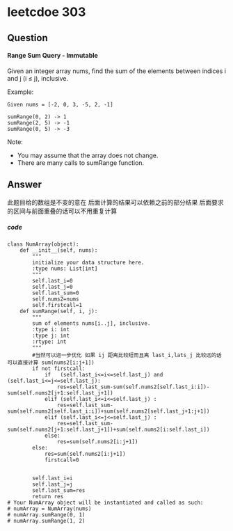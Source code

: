 # leetcdoe 303
## Question
#### Range Sum Query - Immutable
Given an integer array nums, find the sum of the elements between indices i and j (i ≤ j), inclusive.

Example:

```
Given nums = [-2, 0, 3, -5, 2, -1]

sumRange(0, 2) -> 1
sumRange(2, 5) -> -1
sumRange(0, 5) -> -3
```

Note:
- You may assume that the array does not change.
- There are many calls to sumRange function.

## Answer
此题目给的数组是不变的意在 后面计算的结果可以依赖之前的部分结果
后面要求的区间与前面重叠的话可以不用重复计算

##### code


```
class NumArray(object):
    def __init__(self, nums):
        """
        initialize your data structure here.
        :type nums: List[int]
        """
        self.last_i=0
        self.last_j=0
        self.last_sum=0
        self.nums2=nums
        self.firstcall=1
    def sumRange(self, i, j):
        """
        sum of elements nums[i..j], inclusive.
        :type i: int
        :type j: int
        :rtype: int
        """ 
        #当然可以进一步优化 如果 ij 距离比较短而且离 last_i,lats_j 比较远的话可以直接计算 sum(nums2[i:j+1])
        if not firstcall:        
            if   (self.last_i<=i<=self.last_j) and (self.last_i<=j<=self.last_j):                
                res=self.last_sum-sum(self.nums2[self.last_i:i])-sum(self.nums2[j+1:self.last_j+1]) 
            elif (self.last_i<=i<=self.last_j) :
                res=self.last_sum-sum(self.nums2[self.last_i:i])+sum(self.nums2[self.last_j+1:j+1])
            elif (self.last_i<=j<=self.last_j) :
                res=self.last_sum-sum(self.nums2[j+1:self.last_j+1])+sum(self.nums2[i:self.last_i])
            else:
                res=sum(self.nums2[i:j+1])
        else:
            res=sum(self.nums2[i:j+1]) 
            firstcall=0
             
             
        self.last_i=i
        self.last_j=j
        self.last_sum=res
        return res
# Your NumArray object will be instantiated and called as such:
# numArray = NumArray(nums)
# numArray.sumRange(0, 1)
# numArray.sumRange(1, 2)
```

